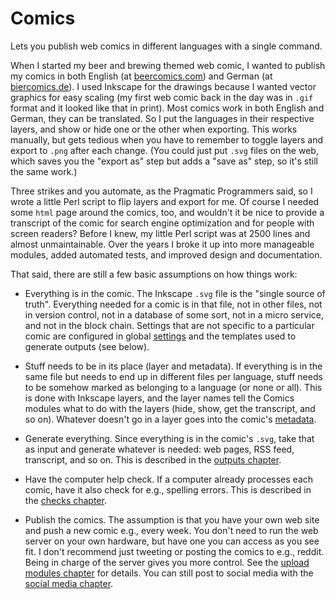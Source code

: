# Comics

Lets you publish web comics in different languages with a single command.

When I started my beer and brewing themed web comic, I wanted to publish my
comics in both English (at [beercomics.com](https://beercomics.com)) and
German (at [biercomics.de](https://biercomics.de)). I used Inkscape for the
drawings because I wanted vector graphics for easy scaling (my first web
comic back in the day was in `.gif` format and it looked like that in
print). Most comics work in both English and German, they can be translated.
So I put the languages in their respective layers, and show or hide one or
the other when exporting. This works manually, but gets tedious when you
have to remember to toggle layers and export to `.png` after each change.
(You could just put `.svg` files on the web, which saves you the "export as"
step but adds a "save as" step, so it's still the same work.)

Three strikes and you automate, as the Pragmatic Programmers said, so I
wrote a little Perl script to flip layers and export for me. Of course I
needed some `html` page around the comics, too, and wouldn't it be nice to
provide a transcript of the comic for search engine optimization and for
people with screen readers? Before I knew, my little Perl script was at 2500
lines and almost unmaintainable. Over the years I broke it up into more
manageable modules, added automated tests, and improved design and
documentation.

That said, there are still a few basic assumptions on how things work:

- Everything is in the comic. The Inkscape `.svg` file is the "single source
  of truth". Everything needed for a comic is in that file, not in other
  files, not in version control, not in a database of some sort, not in a
  micro service, and not in the block chain. Settings that are not specific
  to a particular comic are configured in global [settings](settings.md) and
  the templates used to generate outputs (see below).

- Stuff needs to be in its place (layer and metadata). If everything is in
  the same file but needs to end up in different files per language, stuff
  needs to be somehow marked as belonging to a language (or none or all).
  This is done with Inkscape layers, and the layer names tell the Comics
  modules what to do with the layers (hide, show, get the transcript, and so
  on). Whatever doesn't go in a layer goes into the comic's
  [metadata](metadata.md).

- Generate everything. Since everything is in the comic's `.svg`, take that
  as input and generate whatever is needed: web pages, RSS feed, transcript,
  and so on. This is described in the [outputs chapter](output.md).

- Have the computer help check. If a computer already processes each comic,
  have it also check for e.g., spelling errors. This is described in the
  [checks chapter](checks.md).

- Publish the comics. The assumption is that you have your own web site and
  push a new comic e.g., every week. You don't need to run the web server on
  your own hardware, but have one you can access as you see fit. I don't
  recommend just tweeting or posting the comics to e.g., reddit. Being in
  charge of the server gives you more control. See the [upload modules
  chapter](upload.md) for details. You can still post to social media with
  the [social media chapter](social.md).
